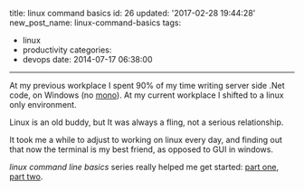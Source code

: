 title: linux command basics
id: 26
updated: '2017-02-28 19:44:28'
new_post_name: linux-command-basics
tags:
  - linux
  - productivity
categories:
  - devops
date: 2014-07-17 06:38:00
---


At my previous workplace I spent 90% of my time writing server side .Net code, on Windows (no [mono](http://www.mono-project.com/Main_Page)). At my current workplace I shifted to a linux only environment.

Linux is an old buddy, but It was always a fling, not a serious relationship. 

It took me a while to adjust to working on linux every day, and finding out that now the terminal is my best friend, as opposed to GUI in windows.

*linux command line basics* series really helped me get started: [part one](http://www.techspot.com/guides/835-linux-command-line-basics/), [part two](http://www.techspot.com/guides/844-linux-command-line-part-ii/).


